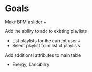 # Goals

Make BPM a slider + 

Add the ability to add to existing playlists
* List playlists for the current user + 
* Select playlist from list of playlists

Add additional attributes to main table
* Energy, Dancibility

